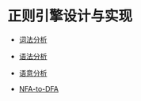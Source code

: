 # 正则引擎设计与实现

- [词法分析](./lexical/index.md)

- [语法分析](./syntactic/index.md)

- [语意分析](./semantic/index.md)

- [NFA-to-DFA](./nfa-2-dfa/index.md)
